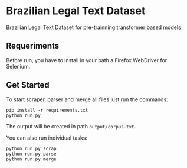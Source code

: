 # Brazilian Legal Text Dataset
Brazilian Legal Text Dataset for pre-trainning transformer based models

## Requeriments
Before run, you have to install in your path a Firefox WebDriver for Selenium.

## Get Started
To start scraper, parser and merge all files just run the commands:

```shell
pip install -r requirements.txt
python run.py
```
The output will be created in path `output/corpus.txt`.

You can also run individual tasks:

```shell
python run.py scrap
python run.py parse
python run.py merge
```